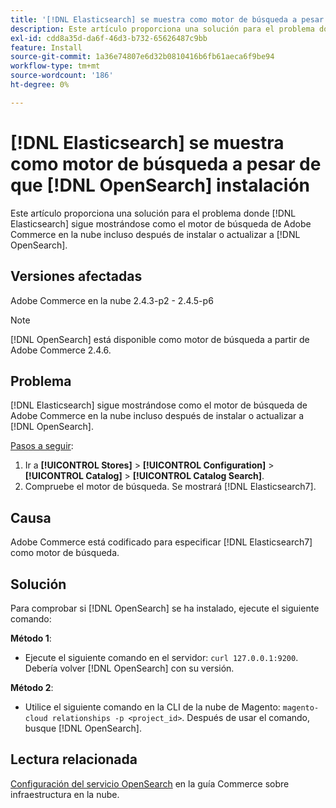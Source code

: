 ```yaml
---
title: '[!DNL Elasticsearch] se muestra como motor de búsqueda a pesar de que [!DNL OpenSearch] instalación'
description: Este artículo proporciona una solución para el problema donde [!DNL Elasticsearch] sigue mostrándose como el motor de búsqueda de Adobe Commerce en la nube incluso después de instalar o actualizar a [!DNL OpenSearch].
exl-id: cdd8a35d-da6f-46d3-b732-65626487c9bb
feature: Install
source-git-commit: 1a36e74807e6d32b0810416b6fb61aeca6f9be94
workflow-type: tm+mt
source-wordcount: '186'
ht-degree: 0%

---
```


# [!DNL Elasticsearch] se muestra como motor de búsqueda a pesar de que [!DNL OpenSearch] instalación

Este artículo proporciona una solución para el problema donde [!DNL Elasticsearch] sigue mostrándose como el motor de búsqueda de Adobe Commerce en la nube incluso después de instalar o actualizar a [!DNL OpenSearch].

## Versiones afectadas

Adobe Commerce en la nube 2.4.3-p2 - 2.4.5-p6

>[!NOTE]
>
>[!DNL OpenSearch] está disponible como motor de búsqueda a partir de Adobe Commerce 2.4.6.

## Problema

[!DNL Elasticsearch] sigue mostrándose como el motor de búsqueda de Adobe Commerce en la nube incluso después de instalar o actualizar a [!DNL OpenSearch].

<u>Pasos a seguir</u>:

1. Ir a **[!UICONTROL Stores]** > **[!UICONTROL Configuration]** > **[!UICONTROL Catalog]** > **[!UICONTROL Catalog Search]**.
1. Compruebe el motor de búsqueda. Se mostrará [!DNL Elasticsearch7].

## Causa

Adobe Commerce está codificado para especificar [!DNL Elasticsearch7] como motor de búsqueda.

## Solución

Para comprobar si [!DNL OpenSearch] se ha instalado, ejecute el siguiente comando:

**Método 1**:

* Ejecute el siguiente comando en el servidor: `curl 127.0.0.1:9200`. Debería volver [!DNL OpenSearch] con su versión.

**Método 2**:

* Utilice el siguiente comando en la CLI de la nube de Magento: `magento-cloud relationships -p <project_id>`. Después de usar el comando, busque [!DNL OpenSearch].

## Lectura relacionada

[Configuración del servicio OpenSearch](https://experienceleague.adobe.com/docs/commerce-cloud-service/user-guide/configure/service/opensearch.html) en la guía Commerce sobre infraestructura en la nube.
